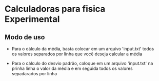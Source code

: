 # Calculadoras para  fisica Experimental

## Modo de uso

- Para o cálculo da média, basta colocar em um arquivo 'input.txt' todos os valores separados por linha que você deseja calcular a média

- Para o cálculo do desvio padrão, coloque em um arquivo 'input.txt' na prinha linha o valor da média e em seguida todos os valores sepadarados por linha
